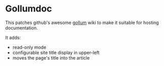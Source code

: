 
# Gollumdoc

This patches github's awesome
[gollum](https://github.com/github/gollum/) wiki to make it suitable
for hosting documentation.

It adds:

* read-only mode
* configurable site title display in upper-left
* moves the page's title into the article